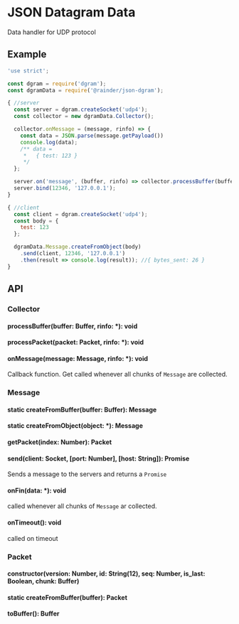 # JSON Datagram Data

Data handler for UDP protocol

## Example

```js
'use strict';

const dgram = require('dgram');
const dgramData = require('@rainder/json-dgram');

{ //server
  const server = dgram.createSocket('udp4');
  const collector = new dgramData.Collector();

  collector.onMessage = (message, rinfo) => {
    const data = JSON.parse(message.getPayload())
    console.log(data);
    /** data =
     *   { test: 123 }
     */
  };

  server.on('message', (buffer, rinfo) => collector.processBuffer(buffer, rinfo));
  server.bind(12346, '127.0.0.1');
}

{ //client
  const client = dgram.createSocket('udp4');
  const body = {
    test: 123
  };

  dgramData.Message.createFromObject(body)
    .send(client, 12346, '127.0.0.1')
    .then(result => console.log(result)); //{ bytes_sent: 26 }
}
```

## API

### Collector
#### processBuffer(buffer: Buffer, rinfo: *): void
#### processPacket(packet: Packet, rinfo: *): void
#### onMessage(message: Message, rinfo: *): void
Callback function. Get called whenever all chunks of `Message` are collected.

### Message
#### static createFromBuffer(buffer: Buffer): Message
#### static createFromObject(object: *): Message
#### getPacket(index: Number): Packet
#### send(client: Socket, [port: Number], [host: String]): Promise
Sends a message to the servers and returns a `Promise`

#### onFin(data: *): void
called whenever all chunks of `Message` ar collected.

#### onTimeout(): void
called on timeout

### Packet
#### constructor(version: Number, id: String(12), seq: Number, is_last: Boolean, chunk: Buffer)
#### static createFromBuffer(buffer): Packet
#### toBuffer(): Buffer
